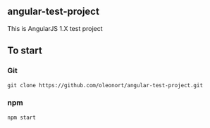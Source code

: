 ## angular-test-project

This is AngularJS 1.X test project

## To start

### Git

```
git clone https://github.com/oleonort/angular-test-project.git
```

### npm

```
npm start
```
